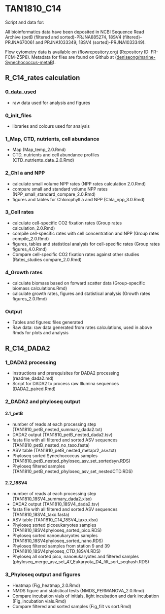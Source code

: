 # TAN1810_C14

Script and data for:

All bioinformatics data have been deposited in NCBI Sequence Read Archive (petB (filtered and sorted)-PRJNA885274, 18SV4 (filtered)-PRJNA670061 and PRJNA1033349, 18SV4 (sorted)-PRJNA1033349).

Flow cytometry data is available on ([flowrepository.org](https://http://flowrepository.org/experiments/1773)) (Repository ID: FR-FCM-Z5P8). Metadata for files are found on Github at ([deniseong/marine-Synechococcus-metaB](https://github.com/deniseong/marine-Synechococcus-metaB/tree/main/7_FCM%20files%20metadata)). 

## R_C14_rates calculation

### 0_data_used
- raw data used for analysis and figures

### 0_init_files
- libraries and colours used for analysis

### 1_Map, CTD, nutrients, cell abundance
- Map (Map_temp_2.0.Rmd)
- CTD, nutrients and cell abundance profiles (CTD_nutrients_data_2.0.Rmd)

### 2_Chl a and NPP
- calculate small volume NPP rates (NPP rates calculation 2.0.Rmd)
- compare small and standard volume NPP rates (NPP_small_standard_compare_2.0.Rmd)
- figures and tables for Chlorophyll a and NPP (Chla_npp_3.0.Rmd)

### 3_Cell rates
- calculate cell-specific CO2 fixation rates (Group rates calculation_2.0.Rmd)
- compile cell-specific rates with cell concentration and NPP (Group rates compile_2.0.Rmd)
- figures, tables and statistical analysis for cell-specific rates (Group rates figures_4.0.Rmd)
- Compare cell-specific CO2 fixation rates against other studies (Rates_studies compare_2.0.Rmd)

### 4_Growth rates
- calculate biomass based on forward scatter data (Group-specific biomass calculations.Rmd)
- calculate growth rates, figures and statistical analysis (Growth rates figures_2.0.Rmd)

### Output
- Tables and figures: files generated
- Raw data: raw data generated from rates calculations, used in above Rmds for plots and analysis

## R_C14_DADA2

### 1_DADA2 processing
- Instructions and prerequisites for DADA2 processing (readme_dada2.md)
- Script for DADA2 to process raw Illumina sequences (DADA2_paired.Rmd)

### 2_DADA2 and phyloseq output

#### 2.1_petB
- number of reads at each processing step (TAN1810_petB_nested_summary_dada2.txt)
- DADA2 output (TAN1810_petB_nested_dada2.tsv)
- fasta file with all filtered and sorted ASV sequences (TAN1810_petB_nested_no_taxo.fasta)
- ASV table (TAN1810_petB_nested_metapr2_asv.txt)
- Phyloseq sorted Synechococcus samples (TAN1810_petB_nested_phyloseq_asv_set_sortedsyn.RDS)
- Phyloseq filtered samples (TAN1810_petB_nested_phyloseq_asv_set_nestedCTD.RDS)

#### 2.2_18SV4
- number of reads at each processing step (TAN1810_18SV4_summary_dada2.xlsx)
- DADA2 output (TAN1810_18SV4_dada2.tsv)
- fasta file with all filtered and sorted ASV sequences (TAN1810_18SV4_taxo.fasta)
- ASV table (TAN1810_C14_18SV4_taxo.xlsx)
- Phyloseq sorted picoeukaryotes samples (TAN1810_18SV4phyloseq_sorted_pico.RDS)
- Phyloseq sorted nanoeukaryotes samples (TAN1810_18SV4phyloseq_sorted_nano.RDS)
- Phyloseq filtered samples from station 9 and 39 (TAN1810_18SV4phyloseq_CTD_18SV4.RDS)
- Phyloseq all sorted pico, nanoeukaryotes and filtered samples (phyloseq_merge_asv_set_47_Eukaryota_D4_filt_sort_seqhash.RDS)

### 3_Phyloseq output and figures
- Heatmap (Fig_heatmap_2.0.Rmd)
- NMDS figure and statistical tests (NMDS_PERMANOVA_2.0.Rmd)
- Compare incubation vials of initials, light incubation and dark incubation (Fig_incubation vials.Rmd)
- Compare filtered and sorted samples (Fig_filt vs sort.Rmd)
